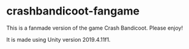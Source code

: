 # crashbandicoot-fangame

This is a fanmade version of the game Crash Bandicoot.  Please enjoy!

It is made using Unity version 2019.4.11f1.
